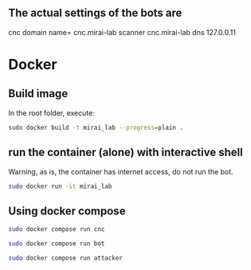 ## The actual settings of the bots are

cnc domain name= cnc.mirai-lab
scanner cnc.mirai-lab
dns 127.0.0.11

# Docker

## Build image

In the root folder, execute:

```bash
sudo docker build -t mirai_lab --progress=plain .
```

## run the container (alone) with interactive shell

Warning, as is, the container has internet access, do not run the bot.
```bash
sudo docker run -it mirai_lab
```

## Using docker compose

```bash
sudo docker compose run cnc
```
```bash
sudo docker compose run bot
```
```bash
sudo docker compose run attacker
```